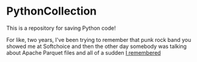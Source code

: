 # PythonCollection

This is a repository for saving Python code!


For like, two years, I've been trying to remember that punk rock band you showed me at Softchoice and then the other day somebody was talking about Apache Parquet files and all of a sudden [I remembered](https://www.youtube.com/watch?v=1D6-8eXlMV4)
